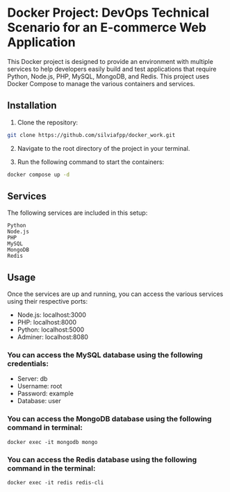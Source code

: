 # Docker Project: DevOps Technical Scenario for an E-commerce Web Application

This Docker project is designed to provide an environment with multiple services to help developers easily build and test applications that require Python, Node.js, PHP, MySQL, MongoDB, and Redis. This project uses Docker Compose to manage the various containers and services.

## Installation

1. Clone the repository:

```bash
git clone https://github.com/silviafpp/docker_work.git
```
2. Navigate to the root directory of the project in your terminal.

3. Run the following command to start the containers:

```bash
docker compose up -d
```
## Services
The following services are included in this setup:

    Python
    Node.js
    PHP
    MySQL
    MongoDB
    Redis
    
## Usage

Once the services are up and running, you can access the various services using their respective ports:

- Node.js: localhost:3000
- PHP: localhost:8000
- Python: localhost:5000
- Adminer: localhost:8080

### You can access the MySQL database using the following credentials:

- Server: db
- Username: root
- Password: example
- Database: user

### You can access the MongoDB database using the following command in terminal:

```
docker exec -it mongodb mongo
```

### You can access the Redis database using the following command in the terminal:

```
docker exec -it redis redis-cli
```


